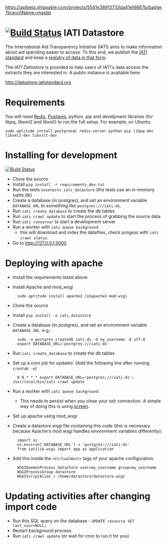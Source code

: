 
https://apibeta.shippable.com/projects/5541e38913733da41ef4667b/badge?branchName=master

[![Build Status](https://apibeta.shippable.com/projects/5541e38913733da41ef4667b/badge?branchName=master)](https://appbeta.shippable.com/projects/5541e38913733da41ef4667b/builds/latest)
IATI Datastore
==============

The International Aid Transparency Initiative (IATI) aims to make
information about aid spending easier to access. To this end,
we publish the [IATI standard](http://iatistandard.org) and keep a
[registry of data in that form](http://www.iatiregistry.org).

The *IATI Datastore* is provided to help users of IATI's data access the
extracts they are interested in. A public instance is available here:

http://datastore.iatistandard.org

Requirements
============

You will need [Redis](http://redis.io), [Postgres](http://postgresql.org), python, pip and develpment libraries (for libpq, libxml2 and libxslt) to run the full setup.
For example, on Ubuntu:
    
    sudo aptitude install postgresql redis-server python-pip libpq-dev libxml2-dev libxslt-dev

Installing for development
==========================

[![Build Status](https://api.travis-ci.org/IATI/iati-datastore.png)](https://travis-ci.org/IATI/iati-datastore)

* Clone the source
* Install `pip install -r requirements_dev.txt`
* Run the tests `nosetests iati_datastore`
  (the tests use an in-memory sqlite db)
* Create a database (in postgres), and set an environment variable
  `DATABASE_URL` to something like `postgres:///iati-ds`.
* Run `iati create_database` to create the db tables
* Run `iati crawl update` to start the process of grabbing the source data
* Run `iati runserver` to start a development server
* Run a worker with `iati queue background`
  - this will download and index the datafiles,
    check progess with `iati crawl status`.
* Go to http://127.0.0.1:5000

Deploying with apache
=====================

* Install the requirements listed above
* Install Apache and mod_wsgi

        sudo aptitude install apache2 libapache2-mod-wsgi

* Clone the source
* Install `pip install -e iati_datastore`
* Create a database (in postgres), and set an environment variable
  `DATABASE_URL`. e.g.:

        sudo -u postgres createdb iati-ds -O my_username -E utf-8
        export DATABASE_URL='postgres:///iati-ds'

* Run `iati create_database` to create the db tables
* Set up a cron job for updates. (Add the following line after running `crontab -e`)
 
        0 0 * * * export DATABASE_URL='postgres:///iati-ds'; /usr/local/bin/iati crawl update

* Run a worker with `iati queue background`
    - This needs to persist when you close your ssh connection. A simple way of doing this is using [screen](http://www.gnu.org/software/screen/).

* Set up apache using mod_wsgi

* Create a datastore.wsgi file containing this code (this is necessary because Apache's mod wsgi handles environment variables differently):

        import os
        os.environ['DATABASE_URL'] = 'postgres:///iati-ds'
        from iatilib.wsgi import app as application

* Add this inside the `<VirtualHost>` tags of your apache configuration:

        WSGIDaemonProcess datastore user=my_username group=my_username
        WSGIProcessGroup datastore
        WSGIScriptAlias / /home/datastore/datastore.wsgi

Updating activities after changing import code
==============================================

* Run this SQL query on the database - `UPDATE resource SET last_succ=NULL;`
* Restart background process
* Run `iati crawl update` (or wait for cron to run it for you)
